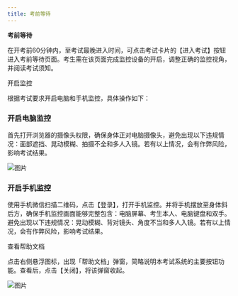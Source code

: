 ```yaml
---
title: 考前等待
---
```


**考前等待**

在开考前60分钟内，至考试最晚进入时间，可点击考试卡片的【进入考试】按钮进入考前等待页面。考生需在该页面完成监控设备的开启，调整正确的监控视角，并阅读考试须知。

开启监控

根据考试要求开启电脑和手机监控，具体操作如下：

### 开启电脑监控

首先打开浏览器的摄像头权限，确保身体正对电脑摄像头，避免出现以下违规情况：面部遮挡、晃动模糊、拍摄不全和多人入镜。若有以上情况，会有作弊风险，影响考试结果。

![图片](/img/guide/11-1.png)


### 开启手机监控

使用手机微信扫描二维码，点击【登录】，打开手机监控。并将手机摆放至身体斜后方，确保手机监控画面能够完整包含：电脑屏幕、考生本人、电脑键盘和双手。避免出现以下违规情况：晃动模糊、背对镜头、角度不当和多人入镜。若有以上情况，会有作弊风险，影响考试结果。

查看帮助文档

点击右侧悬浮图标，出现「帮助文档」弹窗，简略说明本考试系统的主要按钮功能。查看后，点击【关闭】，将该弹窗收起。

![图片](/img/guide/11-2.png)


